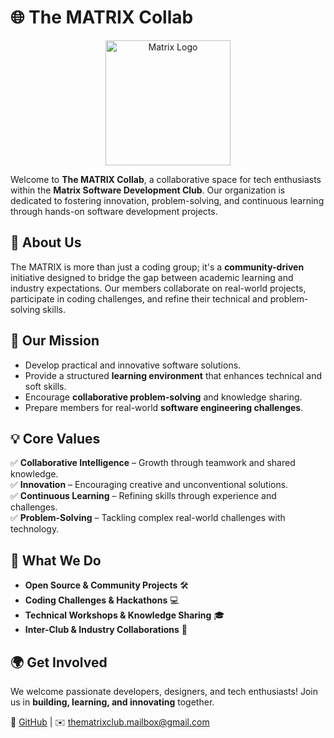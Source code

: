 # 🌐 The MATRIX Collab 

<p align="center">
  <img src="images/logo.png" alt="Matrix Logo" width="200">
</p>

Welcome to **The MATRIX Collab**, a collaborative space for tech enthusiasts within the **Matrix Software Development Club**. Our organization is dedicated to fostering innovation, problem-solving, and continuous learning through hands-on software development projects.

## 🚀 About Us  
The MATRIX is more than just a coding group; it's a **community-driven** initiative designed to bridge the gap between academic learning and industry expectations. Our members collaborate on real-world projects, participate in coding challenges, and refine their technical and problem-solving skills.

## 🎯 Our Mission  
- Develop practical and innovative software solutions.  
- Provide a structured **learning environment** that enhances technical and soft skills.  
- Encourage **collaborative problem-solving** and knowledge sharing.  
- Prepare members for real-world **software engineering challenges**.  

## 💡 Core Values  
✅ **Collaborative Intelligence** – Growth through teamwork and shared knowledge.  
✅ **Innovation** – Encouraging creative and unconventional solutions.  
✅ **Continuous Learning** – Refining skills through experience and challenges.  
✅ **Problem-Solving** – Tackling complex real-world challenges with technology.  

## 📌 What We Do  
- **Open Source & Community Projects** 🛠️  
- **Coding Challenges & Hackathons** 💻  
- **Technical Workshops & Knowledge Sharing** 🎓  
- **Inter-Club & Industry Collaborations** 🔗  

## 🌍 Get Involved  
We welcome passionate developers, designers, and tech enthusiasts! Join us in **building, learning, and innovating** together.

🔗 [GitHub](https://github.com/YOUR_ORG_NAME) | ✉️ thematrixclub.mailbox@gmail.com
